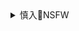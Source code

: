 <details><summary>慎入🔞NSFW</summary>

Not Safe For Work
![](https://upload.wikimedia.org/wikipedia/commons/thumb/d/d3/Biohazard_Symbol_Specification.png/210px-Biohazard_Symbol_Specification.png)

<details><summary><b>风险自理Use At Your Own Risk🈲</summary>

ザシャ@単行本「ふれてやわらか」発売中
`EVlR7lgUMAEdxsX (2331×2422)`<br>
![](https://pbs.twimg.com/media/EVlR7lgUMAEdxsX?format=jpg&name=orig)

イト丸ZZ
`EVomQluU4AAlkph (1350×1440)`<br>
![](https://pbs.twimg.com/media/EVomQluU4AAlkph?format=jpg&name=orig)

`EVomRT4U8A8dDy2 (1350×1440)`<br>
![](https://pbs.twimg.com/media/EVomRT4U8A8dDy2?format=jpg&name=orig)

レーヌ
`EVlj9pNUMAA1boJ (1448×2048)`<br>
![](https://pbs.twimg.com/media/EVlj9pNUMAA1boJ?format=jpg&name=orig)

OgreIllust_sub
`EVnaO8MVAAEFFfA (4010×2330)`<br>
![](https://pbs.twimg.com/media/EVnaO8MVAAEFFfA?format=jpg&name=orig)

### むどおち
`EVkUyWPWoAAifyu (1092×1713)`<br>
![](https://pbs.twimg.com/media/EVkUyWPWoAAifyu?format=jpg&name=orig)

野城まさる
`EHjXlP0VAAEMI6u (723×1023)`<br>
![](https://pbs.twimg.com/media/EHjXlP0VAAEMI6u?format=jpg&name=orig)

雑煮う
`EHdcuuQU0AATRAs (1600×2500)`<br>
![](https://pbs.twimg.com/media/EHdcuuQU0AATRAs?format=jpg&name=orig)

まさちゅーさ
`EVnmJIFU8AQVysm (2000×2803)`<br>
![](https://pbs.twimg.com/media/EVnmJIFU8AQVysm?format=jpg&name=orig)

`EVnmJISUcAMDbI6 (2845×2000)`<br>
![](https://pbs.twimg.com/media/EVnmJISUcAMDbI6?format=jpg&name=orig)

`EVnmJIMUUAEVdfW (2000×2874)`<br>
![](https://pbs.twimg.com/media/EVnmJIMUUAEVdfW?format=jpg&name=orig)

`EVnmJIMUYAUM9-e (2000×2874)`<br>
![](https://pbs.twimg.com/media/EVnmJIMUYAUM9-e?format=jpg&name=orig)

ディッコさん＠絵描き
`EVmgH47UMAAq1TI (1689×2355)`<br>
![](https://pbs.twimg.com/media/EVmgH47UMAAq1TI?format=jpg&name=orig)

### Dotil
@Dotil_McDouche
`EVmaP0VWoAAq6Wb (1624×2123)`<br>
![](https://pbs.twimg.com/media/EVmaP0VWoAAq6Wb?format=jpg&name=orig)

`EUxU46OWoAAcl03 (1760×2220)`<br>
![](https://pbs.twimg.com/media/EUxU46OWoAAcl03?format=jpg&name=orig)

`EQI8EzPWsAMaI3E (1015×1497)`<br>
![](https://pbs.twimg.com/media/EQI8EzPWsAMaI3E?format=jpg&name=orig)

`EPgeQKaXsAEnlmp (600×600)`<br>
![](https://pbs.twimg.com/media/EPgeQKaXsAEnlmp?format=png&name=orig)

`EPBkqBSXsAEEPuN (1275×1483)`<br>
![](https://pbs.twimg.com/media/EPBkqBSXsAEEPuN?format=jpg&name=orig)

`ENIp-kpW4AI2EkE (958×2124)`<br>
![](https://pbs.twimg.com/media/ENIp-kpW4AI2EkE?format=jpg&name=orig)

### のりパチ🍼
@noripachi
`EMWjwuyU4AAzzcl (700×985)`<br>
![](https://pbs.twimg.com/media/EMWjwuyU4AAzzcl?format=jpg&name=orig)

`EMWjxX3UcAAPtwL (700×994)`<br>
![](https://pbs.twimg.com/media/EMWjxX3UcAAPtwL?format=jpg&name=orig)

`EMWjx2fVUAA_wDf (700×1023)`<br>
![](https://pbs.twimg.com/media/EMWjx2fVUAA_wDf?format=jpg&name=orig)

`EMWjya5U4AAyKSH (700×1005)`<br>
![](https://pbs.twimg.com/media/EMWjya5U4AAyKSH?format=jpg&name=orig)

`EVmJ7onUUAA1CrG (750×1069)`<br>
![](https://pbs.twimg.com/media/EVmJ7onUUAA1CrG?format=jpg&name=orig)

`EU0_n5FVAAAWAbe (1438×2000)`<br>
![](https://pbs.twimg.com/media/EU0_n5FVAAAWAbe?format=jpg&name=orig)

徳田しんのすけ@月曜日西や-23a
`ETdvK2qUwAAGMTB (560×420)`<br>
![](https://pbs.twimg.com/media/ETdvK2qUwAAGMTB?format=jpg&name=orig)

`ETdvLkiU8AYrO5q (1040×1483)`<br>
![](https://pbs.twimg.com/media/ETdvLkiU8AYrO5q?format=jpg&name=orig)

そらにゃ。(体調微妙)
`EVnUX8NUUAAXGys (1600×1200)`<br>
![](https://pbs.twimg.com/media/EVnUX8NUUAAXGys?format=jpg&name=orig)

MyThickyGirls
`EVm0SYzUwAE0ydo (1080×1920)`<br>
![](https://pbs.twimg.com/media/EVm0SYzUwAE0ydo?format=jpg&name=orig)

`EVln2KoUcAAVQBj (1125×1125)`<br>
![](https://pbs.twimg.com/media/EVln2KoUcAAVQBj?format=jpg&name=orig)

Royalhustleq
`EVl6NL3UcAEfpTr (637×637)`<br>
![](https://pbs.twimg.com/media/EVl6NL3UcAEfpTr?format=jpg&name=orig)

peach
`EVlfMVQX0AEdKAD (1536×2048)`<br>
![](https://pbs.twimg.com/media/EVlfMVQX0AEdKAD?format=jpg&name=orig)

</details>
</details>

